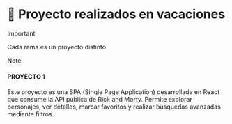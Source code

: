 # 💫 Proyecto realizados en vacaciones
>[!IMPORTANT]
>Cada rama es un proyecto distinto


>[!NOTE]
>#### PROYECTO 1
>Este proyecto es una SPA (Single Page Application) desarrollada en React que consume la API pública de Rick and Morty. Permite explorar personajes, ver detalles, marcar favoritos y realizar búsquedas avanzadas mediante filtros.
